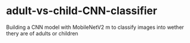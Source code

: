 # adult-vs-child-CNN-classifier
Building a CNN model with MobileNetV2 m to classify images into wether thery are of adults or children
